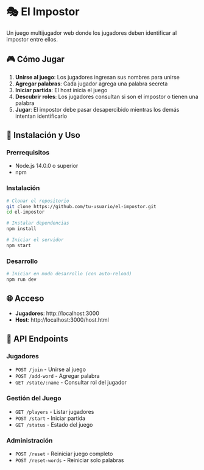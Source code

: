 # 🎭 El Impostor

Un juego multijugador web donde los jugadores deben identificar al impostor entre ellos.

## 🎮 Cómo Jugar

1. **Unirse al juego**: Los jugadores ingresan sus nombres para unirse
2. **Agregar palabras**: Cada jugador agrega una palabra secreta
3. **Iniciar partida**: El host inicia el juego
4. **Descubrir roles**: Los jugadores consultan si son el impostor o tienen una palabra
5. **Jugar**: El impostor debe pasar desapercibido mientras los demás intentan identificarlo

## 🚀 Instalación y Uso

### Prerrequisitos
- Node.js 14.0.0 o superior
- npm

### Instalación
```bash
# Clonar el repositorio
git clone https://github.com/tu-usuario/el-impostor.git
cd el-impostor

# Instalar dependencias
npm install

# Iniciar el servidor
npm start
```

### Desarrollo
```bash
# Iniciar en modo desarrollo (con auto-reload)
npm run dev
```

## 🌐 Acceso

- **Jugadores**: http://localhost:3000
- **Host**: http://localhost:3000/host.html

## 🔧 API Endpoints

### Jugadores
- `POST /join` - Unirse al juego
- `POST /add-word` - Agregar palabra
- `GET /state/:name` - Consultar rol del jugador

### Gestión del Juego
- `GET /players` - Listar jugadores
- `POST /start` - Iniciar partida
- `GET /status` - Estado del juego

### Administración
- `POST /reset` - Reiniciar juego completo
- `POST /reset-words` - Reiniciar solo palabras